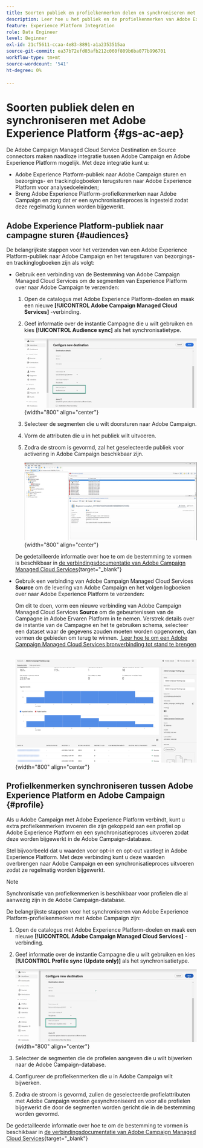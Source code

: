 ```yaml
---
title: Soorten publiek en profielkenmerken delen en synchroniseren met Adobe Experience Platform
description: Leer hoe u het publiek en de profielkenmerken van Adobe Experience Platform kunt synchroniseren met Campagne
feature: Experience Platform Integration
role: Data Engineer
level: Beginner
exl-id: 21cf5611-ccaa-4e83-8891-a1a2353515aa
source-git-commit: ea37b72efd03afb212c060f809b6ba077b996701
workflow-type: tm+mt
source-wordcount: '541'
ht-degree: 0%

---
```


# Soorten publiek delen en synchroniseren met Adobe Experience Platform {#gs-ac-aep}

De Adobe Campaign Managed Cloud Service Destination en Source connectors maken naadloze integratie tussen Adobe Campaign en Adobe Experience Platform mogelijk. Met deze integratie kunt u:

* Adobe Experience Platform-publiek naar Adobe Campaign sturen en bezorgings- en trackinglogboeken terugsturen naar Adobe Experience Platform voor analysedoeleinden;
* Breng Adobe Experience Platform-profielkenmerken naar Adobe Campaign en zorg dat er een synchronisatieproces is ingesteld zodat deze regelmatig kunnen worden bijgewerkt.

## Adobe Experience Platform-publiek naar campagne sturen {#audiences}

De belangrijkste stappen voor het verzenden van een Adobe Experience Platform-publiek naar Adobe Campaign en het terugsturen van bezorgings- en trackinglogboeken zijn als volgt:

* Gebruik een verbinding van de Bestemming van Adobe Campaign Managed Cloud Services **&#x200B;**&#x200B;om de segmenten van Experience Platform over naar Adobe Campaign te verzenden:

   1. Open de catalogus met Adobe Experience Platform-doelen en maak een nieuwe **[!UICONTROL Adobe Campaign Managed Cloud Services]** -verbinding.
   1. Geef informatie over de instantie Campagne die u wilt gebruiken en kies **[!UICONTROL Audience sync]** als het synchronisatietype.

      ![](assets/aep-audience-sync.png){width="800" align="center"}

   1. Selecteer de segmenten die u wilt doorsturen naar Adobe Campaign.
   1. Vorm de attributen die u in het publiek wilt uitvoeren.
   1. Zodra de stroom is gevormd, zal het geselecteerde publiek voor activering in Adobe Campaign beschikbaar zijn.

      ![](assets/aep-destination.png){width="800" align="center"}

  De gedetailleerde informatie over hoe te om de bestemming te vormen is beschikbaar in [&#x200B; de verbindingsdocumentatie van Adobe Campaign Managed Cloud Services &#x200B;](https://www.adobe.com/go/destinations-adobe-campaign-managed-cloud-services-en){target="_blank"}

* Gebruik een verbinding van Adobe Campaign Managed Cloud Services **Source** om de levering van Adobe Campaign en het volgen logboeken over naar Adobe Experience Platform te verzenden:

  Om dit te doen, vorm een nieuwe verbinding van Adobe Campaign Managed Cloud Services **Source** om de gebeurtenissen van de Campagne in Adobe Ervaren Platform in te nemen. Verstrek details over de instantie van de Campagne en het te gebruiken schema, selecteer een dataset waar de gegevens zouden moeten worden opgenomen, dan vormen de gebieden om terug te winnen. [&#x200B; Leer hoe te om een Adobe Campaign Managed Cloud Services bronverbinding tot stand te brengen &#x200B;](https://www.adobe.com/go/sources-campaign-ui-en)

  ![](assets/aep-logs.png){width="800" align="center"}

## Profielkenmerken synchroniseren tussen Adobe Experience Platform en Adobe Campaign {#profile}

Als u Adobe Campaign met Adobe Experience Platform verbindt, kunt u extra profielkenmerken invoeren die zijn gekoppeld aan een profiel op Adobe Experience Platform en een synchronisatieproces uitvoeren zodat deze worden bijgewerkt in de Adobe Campaign-database.

Stel bijvoorbeeld dat u waarden voor opt-in en opt-out vastlegt in Adobe Experience Platform. Met deze verbinding kunt u deze waarden overbrengen naar Adobe Campaign en een synchronisatieproces uitvoeren zodat ze regelmatig worden bijgewerkt.

>[!NOTE]
>
>Synchronisatie van profielkenmerken is beschikbaar voor profielen die al aanwezig zijn in de Adobe Campaign-database.

De belangrijkste stappen voor het synchroniseren van Adobe Experience Platform-profielkenmerken met Adobe Campaign zijn:

1. Open de catalogus met Adobe Experience Platform-doelen en maak een nieuwe **[!UICONTROL Adobe Campaign Managed Cloud Services]** -verbinding.
1. Geef informatie over de instantie Campagne die u wilt gebruiken en kies **[!UICONTROL Profile sync (Update only)]** als het synchronisatietype.

   ![](assets/aep-profile-sync.png){width="800" align="center"}

1. Selecteer de segmenten die de profielen aangeven die u wilt bijwerken naar de Adobe Campaign-database.
1. Configureer de profielkenmerken die u in Adobe Campaign wilt bijwerken.
1. Zodra de stroom is gevormd, zullen de geselecteerde profielattributen met Adobe Campaign worden gesynchroniseerd en voor alle profielen bijgewerkt die door de segmenten worden gericht die in de bestemming worden gevormd.

De gedetailleerde informatie over hoe te om de bestemming te vormen is beschikbaar in [&#x200B; de verbindingsdocumentatie van Adobe Campaign Managed Cloud Services &#x200B;](https://www.adobe.com/go/destinations-adobe-campaign-managed-cloud-services-en){target="_blank"}